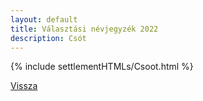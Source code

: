 ```yaml
---
layout: default
title: Választási névjegyzék 2022
description: Csót
---
```


{% include settlementHTMLs/Csoot.html %}

[Vissza](./)